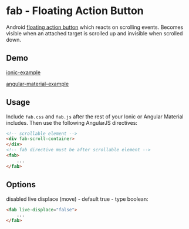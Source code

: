 fab - Floating Action Button
============================

Android [floating action button](http://www.google.com/design/spec/components/buttons.html#buttons-floating-action-button) which reacts on scrolling events. Becomes visible when an attached target is scrolled up and invisible when scrolled down.

## Demo

[ionic-example](http://hafizbilal112.github.io/fab/ionic-example/)

[angular-material-example](http://hafizbilal112.github.io/fab/ionic-example/)

## Usage

Include `fab.css` and `fab.js` after the rest of your Ionic or Angular Material includes. Then use the following AngularJS directives:

```html
<!-- scrollable element -->
<div fab-scroll-container>
</div>
<!-- fab directive must be after scrollable element -->
<fab>
    ...
</fab>
```

## Options

disabled live displace (move) - default true - type boolean:

```html
<fab live-displace="false">
    ...
</fab>
```
